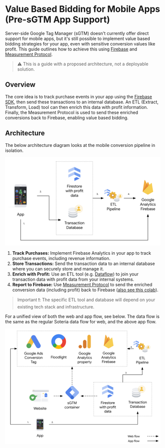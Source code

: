 # Value Based Bidding for Mobile Apps (Pre-sGTM App Support)

Server-side Google Tag Manager (sGTM) doesn't currently offer direct support for
mobile apps, but it's still possible to implement value based bidding strategies
for your app, even with sensitive conversion values like profit. This guide
outlines how to achieve this using [Firebase](https://firebase.google.com/) and
[Measurement Protocol](
https://developers.google.com/analytics/devguides/collection/protocol/ga4).

> ⚠️ This is a guide with a proposed architecture, not a deployable solution.

## Overview
The core idea is to track purchase events in your app using the [Firebase SDK](
https://firebase.google.com/docs/firestore/client/libraries), then send these
transactions to an internal database. An ETL (Extract, Transform, Load) tool can
then enrich this data with profit information. Finally, the Measurement Protocol
is used to send these enriched conversions back to Firebase, enabling value
based bidding.

## Architecture
The below architecture diagram looks at the mobile conversion pipeline in
isolation.

![Architecture diagram of app conversion flow](./img/app-mp-conversion-flow.png)

1. **Track Purchases:** Implement Firebase Analytics in your app to track
  purchase events, including revenue information.
2. **Store Transactions:** Send the transaction data to an internal database
  where you can securely store and manage it.
3. **Enrich with Profit:** Use an ETL tool (e.g. [Dataflow](
  https://cloud.google.com/dataflow)) to join your transaction data with profit
  data from your internal systems.
4. **Report to Firebase:** Use [Measurement Protocol](
  https://developers.google.com/analytics/devguides/collection/protocol/ga4) to
  send the enriched conversion data (including profit) back to Firebase ([also
  see this colab](https://firebase.google.com/codelabs/firebase_mp#0)).

> Important ❗️: The specific ETL tool and database will depend on your existing
> tech stack and infrastructure.

For a unified view of both the web and app flow, see below. The data flow is the
same as the regular Soteria data flow for web, and the above app flow.

![Unified web & app architecture diagram](./img/unified-web-app-mp-flow.png)

